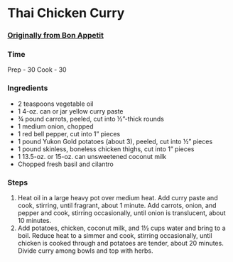 # Thai Chicken Curry
### [Originally from Bon Appetit](http://www.bonappetit.com/recipe/thai-chicken-curry)

### Time
Prep - 30
Cook - 30

### Ingredients
- 2 teaspoons vegetable oil
- 1 4-oz. can or jar yellow curry paste
- ¾ pound carrots, peeled, cut into ½”-thick rounds
- 1 medium onion, chopped
- 1 red bell pepper, cut into 1” pieces
- 1 pound Yukon Gold potatoes (about 3), peeled, cut into ½” pieces
- 1 pound skinless, boneless chicken thighs, cut into 1” pieces
- 1 13.5-oz. or 15-oz. can unsweetened coconut milk
- Chopped fresh basil  and cilantro


### Steps
1. Heat oil in a large heavy pot over medium heat. Add curry paste and cook, stirring, until fragrant, about 1 minute. Add carrots, onion, and pepper and cook, stirring occasionally, until onion is translucent, about 10 minutes.
2. Add potatoes, chicken, coconut milk, and 1½ cups water and bring to a boil. Reduce heat to a simmer and cook, stirring occasionally, until chicken is cooked through and potatoes are tender, about 20 minutes. Divide curry among bowls and top with herbs.
